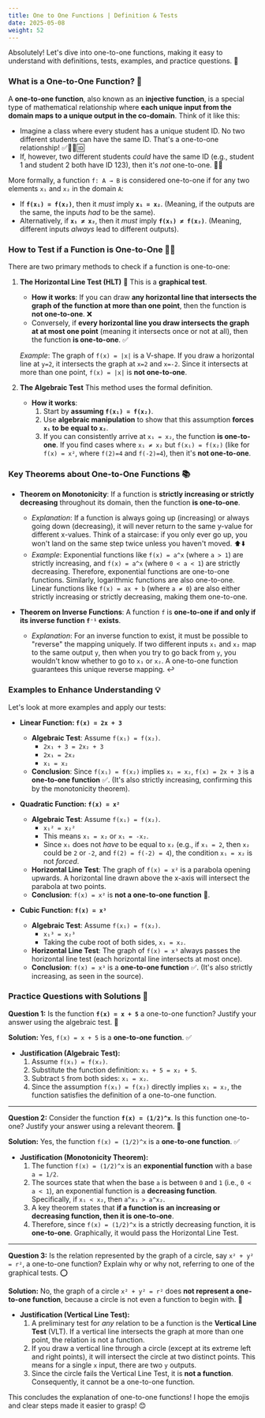 ```yaml
---
title: One to One Functions | Definition & Tests
date: 2025-05-08
weight: 52
---
```


Absolutely! Let's dive into one-to-one functions, making it easy to understand with definitions, tests, examples, and practice questions. 🎯

### What is a One-to-One Function? 🤔

A **one-to-one function**, also known as an **injective function**, is a special type of mathematical relationship where **each unique input from the domain maps to a unique output in the co-domain**. Think of it like this:

*   Imagine a class where every student has a unique student ID. No two different students can have the same ID. That's a one-to-one relationship! ✅🧑‍🎓🆔
*   If, however, two different students *could* have the same ID (e.g., student 1 and student 2 both have ID 123), then it's *not* one-to-one. 🙅‍♀️

More formally, a function `f: A → B` is considered one-to-one if for any two elements `x₁` and `x₂` in the domain `A`:
*   If **`f(x₁) = f(x₂)`**, then it *must* imply **`x₁ = x₂`**. (Meaning, if the outputs are the same, the inputs *had* to be the same).
*   Alternatively, if **`x₁ ≠ x₂`**, then it *must* imply **`f(x₁) ≠ f(x₂)`**. (Meaning, different inputs *always* lead to different outputs).

### How to Test if a Function is One-to-One 📏🧐

There are two primary methods to check if a function is one-to-one:

1.  **The Horizontal Line Test (HLT)** 📏
    This is a **graphical test**.
    *   **How it works**: If you can draw **any horizontal line that intersects the graph of the function at more than one point**, then the function is **not one-to-one**. ❌
    *   Conversely, if **every horizontal line you draw intersects the graph at at most one point** (meaning it intersects once or not at all), then the function **is one-to-one**. ✅

    *Example*: The graph of `f(x) = |x|` is a V-shape. If you draw a horizontal line at `y=2`, it intersects the graph at `x=2` and `x=-2`. Since it intersects at more than one point, `f(x) = |x|` is **not one-to-one**.

2.  **The Algebraic Test**
    This method uses the formal definition.
    *   **How it works**:
        1.  Start by **assuming `f(x₁) = f(x₂)`**.
        2.  Use **algebraic manipulation** to show that this assumption **forces `x₁` to be equal to `x₂`**.
        3.  If you can consistently arrive at `x₁ = x₂`, the function **is one-to-one**. If you find cases where `x₁ ≠ x₂` but `f(x₁) = f(x₂)` (like for `f(x) = x²`, where `f(2)=4` and `f(-2)=4`), then it's **not one-to-one**.

### Key Theorems about One-to-One Functions 📚

*   **Theorem on Monotonicity**: If a function is **strictly increasing or strictly decreasing** throughout its domain, then the function **is one-to-one**.
    *   *Explanation*: If a function is always going up (increasing) or always going down (decreasing), it will never return to the same y-value for different x-values. Think of a staircase: if you only ever go up, you won't land on the same step twice unless you haven't moved. ⬆️⬇️
    *   *Example*: Exponential functions like `f(x) = a^x` (where `a > 1`) are strictly increasing, and `f(x) = a^x` (where `0 < a < 1`) are strictly decreasing. Therefore, exponential functions are one-to-one functions. Similarly, logarithmic functions are also one-to-one. Linear functions like `f(x) = ax + b` (where `a ≠ 0`) are also either strictly increasing or strictly decreasing, making them one-to-one.

*   **Theorem on Inverse Functions**: A function `f` is **one-to-one if and only if its inverse function `f⁻¹` exists**.
    *   *Explanation*: For an inverse function to exist, it must be possible to "reverse" the mapping uniquely. If two different inputs `x₁` and `x₂` map to the same output `y`, then when you try to go back from `y`, you wouldn't know whether to go to `x₁` or `x₂`. A one-to-one function guarantees this unique reverse mapping. ↩️

### Examples to Enhance Understanding 💡

Let's look at more examples and apply our tests:

*   **Linear Function: `f(x) = 2x + 3`**
    *   **Algebraic Test**: Assume `f(x₁) = f(x₂)`.
        *   `2x₁ + 3 = 2x₂ + 3`
        *   `2x₁ = 2x₂`
        *   `x₁ = x₂`
    *   **Conclusion**: Since `f(x₁) = f(x₂)` implies `x₁ = x₂`, `f(x) = 2x + 3` is a **one-to-one function** ✅. (It's also strictly increasing, confirming this by the monotonicity theorem).

*   **Quadratic Function: `f(x) = x²`**
    *   **Algebraic Test**: Assume `f(x₁) = f(x₂)`.
        *   `x₁² = x₂²`
        *   This means `x₁ = x₂` or `x₁ = -x₂`.
        *   Since `x₁` does not *have* to be equal to `x₂` (e.g., if `x₁ = 2`, then `x₂` could be `2` or `-2`, and `f(2) = f(-2) = 4`), the condition `x₁ = x₂` is not *forced*.
    *   **Horizontal Line Test**: The graph of `f(x) = x²` is a parabola opening upwards. A horizontal line drawn above the x-axis will intersect the parabola at two points.
    *   **Conclusion**: `f(x) = x²` is **not a one-to-one function** 🚫.

*   **Cubic Function: `f(x) = x³`**
    *   **Algebraic Test**: Assume `f(x₁) = f(x₂)`.
        *   `x₁³ = x₂³`
        *   Taking the cube root of both sides, `x₁ = x₂`.
    *   **Horizontal Line Test**: The graph of `f(x) = x³` always passes the horizontal line test (each horizontal line intersects at most once).
    *   **Conclusion**: `f(x) = x³` is a **one-to-one function** ✅. (It's also strictly increasing, as seen in the source).

### Practice Questions with Solutions 📝

**Question 1:** Is the function **`f(x) = x + 5`** a one-to-one function? Justify your answer using the algebraic test. 🤔

**Solution:**
Yes, `f(x) = x + 5` is a **one-to-one function**. ✅

*   **Justification (Algebraic Test):**
    1.  Assume `f(x₁) = f(x₂)`.
    2.  Substitute the function definition: `x₁ + 5 = x₂ + 5`.
    3.  Subtract `5` from both sides: `x₁ = x₂`.
    4.  Since the assumption `f(x₁) = f(x₂)` directly implies `x₁ = x₂`, the function satisfies the definition of a one-to-one function.

---

**Question 2:** Consider the function **`f(x) = (1/2)^x`**. Is this function one-to-one? Justify your answer using a relevant theorem. 🧐

**Solution:**
Yes, the function `f(x) = (1/2)^x` is a **one-to-one function**. ✅

*   **Justification (Monotonicity Theorem):**
    1.  The function `f(x) = (1/2)^x` is an **exponential function** with a base `a = 1/2`.
    2.  The sources state that when the base `a` is between `0` and `1` (i.e., `0 < a < 1`), an exponential function is a **decreasing function**. Specifically, if `x₁ < x₂`, then `a^x₁ > a^x₂`.
    3.  A key theorem states that **if a function is an increasing or decreasing function, then it is one-to-one**.
    4.  Therefore, since `f(x) = (1/2)^x` is a strictly decreasing function, it is **one-to-one**. Graphically, it would pass the Horizontal Line Test.

---

**Question 3:** Is the relation represented by the graph of a circle, say `x² + y² = r²`, a one-to-one function? Explain why or why not, referring to one of the graphical tests. ⭕

**Solution:**
No, the graph of a circle `x² + y² = r²` does **not represent a one-to-one function**, because a circle is not even a function to begin with. 🚫

*   **Justification (Vertical Line Test):**
    1.  A preliminary test for *any* relation to be a function is the **Vertical Line Test** (VLT). If a vertical line intersects the graph at more than one point, the relation is not a function.
    2.  If you draw a vertical line through a circle (except at its extreme left and right points), it will intersect the circle at two distinct points. This means for a single `x` input, there are two `y` outputs.
    3.  Since the circle fails the Vertical Line Test, it is **not a function**. Consequently, it cannot be a one-to-one function.

This concludes the explanation of one-to-one functions! I hope the emojis and clear steps made it easier to grasp! 😊